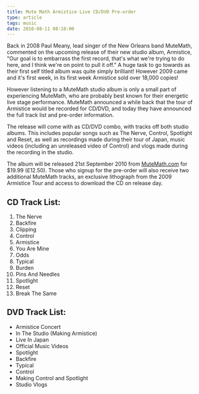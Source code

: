 ```yaml
---
title: Mute Math Armistice Live CD/DVD Pre-order
type: article
tags: music
date: 2010-08-11 08:18:00
---
```


Back in 2008 Paul Meany, lead singer of the New Orleans band MuteMath, commented on the upcoming release of their new studio album, Armistice, "Our goal is to embarrass the first record, that's what we're trying to do here, and I think we're on point to pull it off." A huge task to go towards as their first self titled album was quite simply brilliant! However 2009 came and it's first week, in its first week Armistice sold over 18,000 copies!

However listening to a MuteMath studio album is only a small part of experiencing MuteMath, who are probably best known for their energetic live stage performance. MuteMath announced a while back that the tour of Armistice would be recorded for CD/DVD, and today they have announced the full track list and pre-order information.

The release will come with as CD/DVD combo, with tracks off both studio albums. This includes popular songs such as The Nerve, Control, Spotlight and Reset, as well as recordings made during their tour of Japan, music videos (including an unreleased video of Control) and vlogs made during the recording in the studio.

The album will be released 21st September 2010 from <a href="http://mutemath.com/">MuteMath.com</a> for \$19.99 (&pound;12.50). Those who signup for the pre-order will also receive two additional MuteMath tracks, an exclusive lithograph from the 2009 Armistice Tour and access to download the CD on release day.

## CD Track List:

<ol><li>The Nerve</li><li>Backfire</li><li>Clipping</li><li>Control</li><li>Armistice</li><li>You Are Mine</li><li>Odds</li><li>Typical</li><li>Burden</li><li>Pins And Needles</li><li>Spotlight</li><li>Reset</li><li>Break The Same</li></ol>

## DVD Track List:

<ul><li>Armistice Concert</li><li>In The Studio (Making Armistice)</li><li>Live In Japan</li><li>Official Music Videos</li><li>Spotlight</li><li>Backfire</li><li>Typical</li><li>Control</li><li>Making Control and Spotlight</li><li>Studio Vlogs</li></ul>
